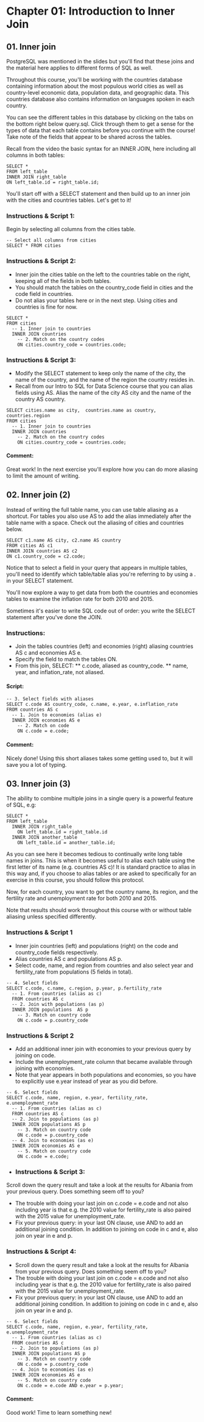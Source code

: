 # Chapter 01: Introduction to Inner Join

## 01. Inner join
PostgreSQL was mentioned in the slides but you'll find that these joins and the material here applies to different forms of SQL as well.

Throughout this course, you'll be working with the countries database containing information about the most populous world cities as well as country-level economic data, population data, and geographic data. This countries database also contains information on languages spoken in each country.

You can see the different tables in this database by clicking on the tabs on the bottom right below query.sql. Click through them to get a sense for the types of data that each table contains before you continue with the course! Take note of the fields that appear to be shared across the tables.

Recall from the video the basic syntax for an INNER JOIN, here including all columns in both tables:
```
SELECT *
FROM left_table
INNER JOIN right_table
ON left_table.id = right_table.id;
```
You'll start off with a SELECT statement and then build up to an inner join with the cities and countries tables. Let's get to it!

### Instructions & Script 1:
Begin by selecting all columns from the cities table.
 
```
-- Select all columns from cities
SELECT * FROM cities
```
### Instructions & Script 2:
* Inner join the cities table on the left to the countries table on the right, keeping all of the fields in both tables.
* You should match the tables on the country_code field in cities and the code field in countries.
* Do not alias your tables here or in the next step. Using cities and countries is fine for now.

```
SELECT * 
FROM cities
  -- 1. Inner join to countries
  INNER JOIN countries
    -- 2. Match on the country codes
    ON cities.country_code = countries.code;
```
### Instructions & Script 3:
* Modify the SELECT statement to keep only the name of the city, the name of the country, and the name of the region the country resides in.
* Recall from our Intro to SQL for Data Science course that you can alias fields using AS. Alias the name of the city AS city and the name of the country AS country.

```
SELECT cities.name as city,  countries.name as country, countries.region
FROM cities
  -- 1. Inner join to countries
  INNER JOIN countries
    -- 2. Match on the country codes
    ON cities.country_code = countries.code;
```
#### Comment:
Great work! In the next exercise you'll explore how you can do more aliasing to limit the amount of writing.

## 02. Inner join (2)
Instead of writing the full table name, you can use table aliasing as a shortcut. For tables you also use AS to add the alias immediately after the table name with a space. Check out the aliasing of cities and countries below.
```
SELECT c1.name AS city, c2.name AS country
FROM cities AS c1
INNER JOIN countries AS c2
ON c1.country_code = c2.code;
```
Notice that to select a field in your query that appears in multiple tables, you'll need to identify which table/table alias you're referring to by using a . in your SELECT statement.

You'll now explore a way to get data from both the countries and economies tables to examine the inflation rate for both 2010 and 2015.

Sometimes it's easier to write SQL code out of order: you write the SELECT statement after you've done the JOIN.

### Instructions:
* Join the tables countries (left) and economies (right) aliasing countries AS c and economies AS e.
* Specify the field to match the tables ON.
* From this join, SELECT:
** c.code, aliased as country_code.
** name, year, and inflation_rate, not aliased.

#### Script:
```
-- 3. Select fields with aliases
SELECT c.code AS country_code, c.name, e.year, e.inflation_rate
FROM countries AS c
  -- 1. Join to economies (alias e)
  INNER JOIN economies AS e
    -- 2. Match on code
    ON c.code = e.code;
```
#### Comment:
Nicely done! Using this short aliases takes some getting used to, but it will save you a lot of typing.

## 03. Inner join (3)
The ability to combine multiple joins in a single query is a powerful feature of SQL, e.g:
```
SELECT *
FROM left_table
  INNER JOIN right_table
    ON left_table.id = right_table.id
  INNER JOIN another_table
    ON left_table.id = another_table.id;
```
As you can see here it becomes tedious to continually write long table names in joins. This is when it becomes useful to alias each table using the first letter of its name (e.g. countries AS c)! It is standard practice to alias in this way and, if you choose to alias tables or are asked to specifically for an exercise in this course, you should follow this protocol.

Now, for each country, you want to get the country name, its region, and the fertility rate and unemployment rate for both 2010 and 2015.

Note that results should work throughout this course with or without table aliasing unless specified differently.

### Instructions & Script 1
* Inner join countries (left) and populations (right) on the code and country_code fields respectively.
* Alias countries AS c and populations AS p.
* Select code, name, and region from countries and also select year and fertility_rate from populations (5 fields in total).

```
-- 4. Select fields
SELECT c.code, c.name, c.region, p.year, p.fertility_rate
  -- 1. From countries (alias as c)
  FROM countries AS c
  -- 2. Join with populations (as p)
  INNER JOIN populations  AS p
    -- 3. Match on country code
    ON c.code = p.country_code
```
### Instructions & Script 2
* Add an additional inner join with economies to your previous query by joining on code.
* Include the unemployment_rate column that became available through joining with economies.
* Note that year appears in both populations and economies, so you have to explicitly use e.year instead of year as you did before.

```
-- 6. Select fields
SELECT c.code, name, region, e.year, fertility_rate, e.unemployment_rate
  -- 1. From countries (alias as c)
  FROM countries AS c
  -- 2. Join to populations (as p)
  INNER JOIN populations AS p
    -- 3. Match on country code
    ON c.code = p.country_code
  -- 4. Join to economies (as e)
  INNER JOIN economies AS e
    -- 5. Match on country code
    ON c.code = e.code;
```
* ### Instructions & Script 3:
Scroll down the query result and take a look at the results for Albania from your previous query. Does something seem off to you?
* The trouble with doing your last join on c.code = e.code and not also including year is that e.g. the 2010 value for fertility_rate is also paired with the 2015 value for unemployment_rate.
* Fix your previous query: in your last ON clause, use AND to add an additional joining condition. In addition to joining on code in c and e, also join on year in e and p.

### Instructions & Script 4:
* Scroll down the query result and take a look at the results for Albania from your previous query. Does something seem off to you?
* The trouble with doing your last join on c.code = e.code and not also including year is that e.g. the 2010 value for fertility_rate is also paired with the 2015 value for unemployment_rate.
* Fix your previous query: in your last ON clause, use AND to add an additional joining condition. In addition to joining on code in c and e, also join on year in e and p.
```
-- 6. Select fields
SELECT c.code, name, region, e.year, fertility_rate, e.unemployment_rate
  -- 1. From countries (alias as c)
  FROM countries AS c
  -- 2. Join to populations (as p)
  INNER JOIN populations AS p
    -- 3. Match on country code
    ON c.code = p.country_code
  -- 4. Join to economies (as e)
  INNER JOIN economies AS e
    -- 5. Match on country code
    ON c.code = e.code AND e.year = p.year;
```
#### Comment:
Good work! Time to learn something new!
